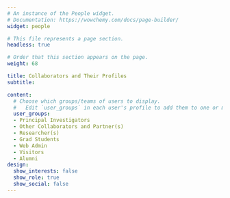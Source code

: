 ```yaml
---
# An instance of the People widget.
# Documentation: https://wowchemy.com/docs/page-builder/
widget: people

# This file represents a page section.
headless: true

# Order that this section appears on the page.
weight: 68

title: Collaborators and Their Profiles
subtitle:

content:
  # Choose which groups/teams of users to display.
  #   Edit `user_groups` in each user's profile to add them to one or more of these groups.
  user_groups:
  - Principal Investigators
  - Other Collaborators and Partner(s)
  - Researcher(s)
  - Grad Students
  - Web Admin
  - Visitors
  - Alumni
design:
  show_interests: false
  show_role: true
  show_social: false
---
```

